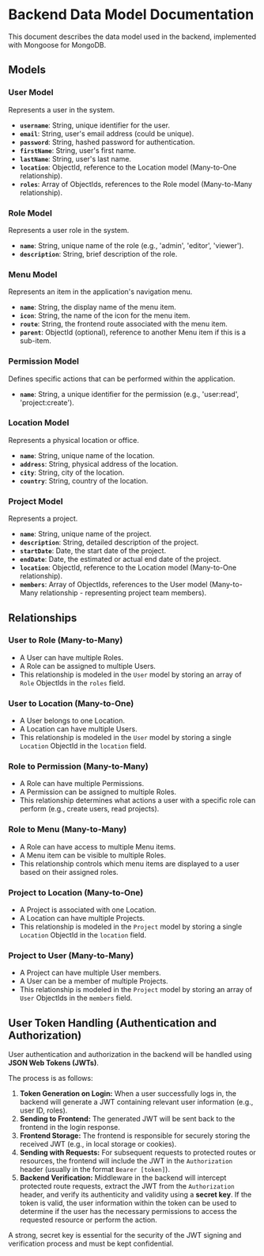 # Backend Data Model Documentation

This document describes the data model used in the backend, implemented with Mongoose for MongoDB.

## Models

### User Model

Represents a user in the system.

*   **`username`**: String, unique identifier for the user.
*   **`email`**: String, user's email address (could be unique).
*   **`password`**: String, hashed password for authentication.
*   **`firstName`**: String, user's first name.
*   **`lastName`**: String, user's last name.
*   **`location`**: ObjectId, reference to the Location model (Many-to-One relationship).
*   **`roles`**: Array of ObjectIds, references to the Role model (Many-to-Many relationship).

### Role Model

Represents a user role in the system.

*   **`name`**: String, unique name of the role (e.g., 'admin', 'editor', 'viewer').
*   **`description`**: String, brief description of the role.

### Menu Model

Represents an item in the application's navigation menu.

*   **`name`**: String, the display name of the menu item.
*   **`icon`**: String, the name of the icon for the menu item.
*   **`route`**: String, the frontend route associated with the menu item.
*   **`parent`**: ObjectId (optional), reference to another Menu item if this is a sub-item.

### Permission Model

Defines specific actions that can be performed within the application.

*   **`name`**: String, a unique identifier for the permission (e.g., 'user:read', 'project:create').
### Location Model


Represents a physical location or office.

*   **`name`**: String, unique name of the location.
*   **`address`**: String, physical address of the location.
*   **`city`**: String, city of the location.
*   **`country`**: String, country of the location.

### Project Model

Represents a project.

*   **`name`**: String, unique name of the project.
*   **`description`**: String, detailed description of the project.
*   **`startDate`**: Date, the start date of the project.
*   **`endDate`**: Date, the estimated or actual end date of the project.
*   **`location`**: ObjectId, reference to the Location model (Many-to-One relationship).
*   **`members`**: Array of ObjectIds, references to the User model (Many-to-Many relationship - representing project team members).

## Relationships

### User to Role (Many-to-Many)

*   A User can have multiple Roles.
*   A Role can be assigned to multiple Users.
*   This relationship is modeled in the `User` model by storing an array of `Role` ObjectIds in the `roles` field.

### User to Location (Many-to-One)

*   A User belongs to one Location.
*   A Location can have multiple Users.
*   This relationship is modeled in the `User` model by storing a single `Location` ObjectId in the `location` field.

### Role to Permission (Many-to-Many)

*   A Role can have multiple Permissions.
*   A Permission can be assigned to multiple Roles.
*   This relationship determines what actions a user with a specific role can perform (e.g., create users, read projects).

### Role to Menu (Many-to-Many)

*   A Role can have access to multiple Menu items.
*   A Menu item can be visible to multiple Roles.
*   This relationship controls which menu items are displayed to a user based on their assigned roles.

### Project to Location (Many-to-One)

*   A Project is associated with one Location.
*   A Location can have multiple Projects.
*   This relationship is modeled in the `Project` model by storing a single `Location` ObjectId in the `location` field.

### Project to User (Many-to-Many)

*   A Project can have multiple User members.
*   A User can be a member of multiple Projects.
*   This relationship is modeled in the `Project` model by storing an array of `User` ObjectIds in the `members` field.

## User Token Handling (Authentication and Authorization)

User authentication and authorization in the backend will be handled using **JSON Web Tokens (JWTs)**.

The process is as follows:

1.  **Token Generation on Login:** When a user successfully logs in, the backend will generate a JWT containing relevant user information (e.g., user ID, roles).
2.  **Sending to Frontend:** The generated JWT will be sent back to the frontend in the login response.
3.  **Frontend Storage:** The frontend is responsible for securely storing the received JWT (e.g., in local storage or cookies).
4.  **Sending with Requests:** For subsequent requests to protected routes or resources, the frontend will include the JWT in the `Authorization` header (usually in the format `Bearer [token]`).
5.  **Backend Verification:** Middleware in the backend will intercept protected route requests, extract the JWT from the `Authorization` header, and verify its authenticity and validity using a **secret key**. If the token is valid, the user information within the token can be used to determine if the user has the necessary permissions to access the requested resource or perform the action.

A strong, secret key is essential for the security of the JWT signing and verification process and must be kept confidential.